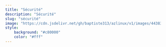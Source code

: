 ```yaml
---
title: "Sécurité"
description: "Sécurité"
slug: "sécurité"
image: "https://cdn.jsdelivr.net/gh/baptiste313/azlinux/v1/images/4438396/raw.webp"
style:
    background: "#c80000"
    color: "#fff"
---
```

